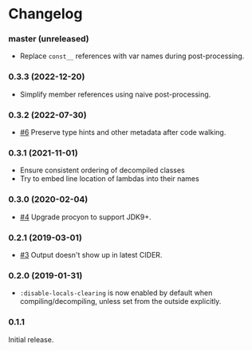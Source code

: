 # Changelog

### master (unreleased)

- Replace `const__` references with var names during post-processing.

### 0.3.3 (2022-12-20)

- Simplify member references using naive post-processing.

### 0.3.2 (2022-07-30)

- [#6](https://github.com/clojure-goes-fast/clj-java-decompiler/issues/6)
  Preserve type hints and other metadata after code walking.

### 0.3.1 (2021-11-01)

- Ensure consistent ordering of decompiled classes
- Try to embed line location of lambdas into their names

### 0.3.0 (2020-02-04)

- [#4](https://github.com/clojure-goes-fast/clj-java-decompiler/issues/4)
  Upgrade procyon to support JDK9+.

### 0.2.1 (2019-03-01)

- [#3](https://github.com/clojure-goes-fast/clj-java-decompiler/issues/3) Output
  doesn't show up in latest CIDER.

### 0.2.0 (2019-01-31)

- `:disable-locals-clearing` is now enabled by default when
  compiling/decompiling, unless set from the outside explicitly.

### 0.1.1

Initial release.
